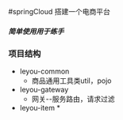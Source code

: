 #springCloud 搭建一个电商平台
##### 简单使用用于练手

### 项目结构
* leyou-common
   * 商品通用工具类util，pojo
* leyou-gateway
    * 网关--服务路由，请求过滤
* leyou-item
    * 